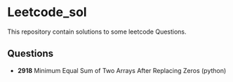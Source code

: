 # Leetcode_sol
This repository contain solutions to some leetcode Questions.

## Questions 
- **2918**  Minimum Equal Sum of Two Arrays After Replacing Zeros (python)
